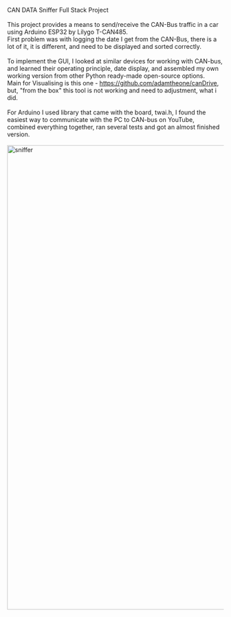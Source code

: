 CAN DATA Sniffer Full Stack Project <br>
<br>
This project provides a means to send/receive the CAN-Bus traffic in a car using Arduino ESP32 by Lilygo T-CAN485. <br>
First problem was with logging the date I get from the CAN-Bus, there is a lot of it, it is different, and need to be displayed and sorted correctly. <br>
<br>
To implement the GUI, I looked at similar devices for working with CAN-bus, and learned their operating principle, date display, and assembled my own working version from other Python ready-made open-source options. <br>
Main for Visualising is this one - https://github.com/adamtheone/canDrive, but, "from the box" this tool is not working and need to adjustment, what i did. <br>
<br>
For Arduino I used library that came with the board, twai.h, I found the easiest way to communicate with the PC to CAN-bus on YouTube, combined everything together, ran several tests and got an almost finished version. <br>
<br>
<img width="1919" height="1079" alt="sniffer" src="https://github.com/user-attachments/assets/b85686ac-e265-47ad-a871-640b41a2549c" />
